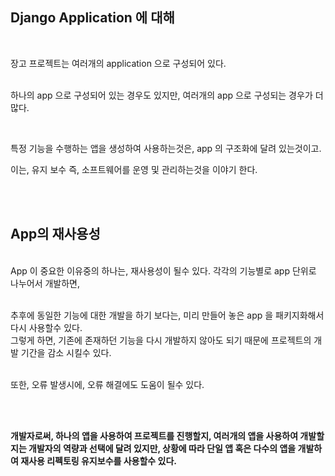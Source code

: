 ## Django Application 에 대해 

<br>

장고 프로젝트는 여러개의 application 으로 구성되어 있다. 

<br>하나의 app 으로 구성되어 있는 경우도 있지만, 여러개의 app 으로 구성되는 경우가 더 많다. 

<br>

특정 기능을 수행하는 앱을 생성하여 사용하는것은, app 의 구조화에 달려 있는것이고. 

이는, 유지 보수 즉, 소프트웨어를 운영 및 관리하는것을 이야기 한다.<br>

<br>

<br>

## App의 재사용성 

<br>App 이 중요한 이유중의 하나는, 재사용성이 될수 있다. 각각의 기능별로 app 단위로 나누어서 개발하면, 

<br>추후에 동일한 기능에 대한 개발을 하기 보다는, 미리 만들어 놓은 app 을 패키지화해서 다시 사용할수 있다.<br> 그렇게 하면, 기존에 존재하던 기능을 다시 개발하지 않아도 되기 때문에 프로젝트의 개발 기간을 감소 시킬수 있다.

<br>또한, 오류 발생시에, 오류 해결에도 도움이 될수 있다. 

<br>

<br>

**개발자로써, 하나의 앱을 사용하여 프로젝트를 진행할지, 여러개의 앱을 사용하여 개발할지는 개발자의 역량과 선택에 달려 있지만, 상황에 따라 단일 앱 혹은 다수의 앱을 개발하여 재사용 리펙토링 유지보수를 사용할수 있다.**

<br>

